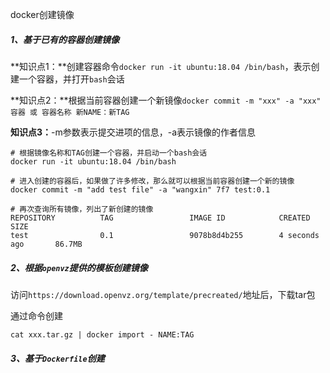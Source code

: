 docker创建镜像

##### 1、基于已有的容器创建镜像

**知识点1：**创建容器命令`docker run -it ubuntu:18.04 /bin/bash`，表示创建一个容器，并打开`bash`会话

**知识点2：**根据当前容器创建一个新镜像`docker commit -m "xxx" -a "xxx" 容器 或 容器名称 新NAME：新TAG`

**知识点3：**-m参数表示提交进项的信息，-a表示镜像的作者信息

```shell
# 根据镜像名称和TAG创建一个容器，并启动一个bash会话
docker run -it ubuntu:18.04 /bin/bash

# 进入创建的容器后，如果做了许多修改，那么就可以根据当前容器创建一个新的镜像
docker commit -m "add test file" -a "wangxin" 7f7 test:0.1

# 再次查询所有镜像，列出了新创建的镜像
REPOSITORY          TAG                 IMAGE ID            CREATED             SIZE
test                0.1                 9078b8d4b255        4 seconds ago       86.7MB
```



##### 2、根据`openvz`提供的模板创建镜像

访问`https://download.openvz.org/template/precreated/`地址后，下载tar包

通过命令创建

```shell
cat xxx.tar.gz | docker import - NAME:TAG
```



##### 3、基于`Dockerfile`创建